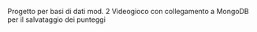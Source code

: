 Progetto per basi di dati mod. 2
Videogioco con collegamento a MongoDB per il salvataggio dei punteggi 
